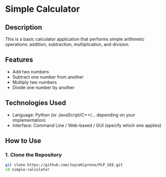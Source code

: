 # Simple Calculator

## Description
This is a basic calculator application that performs simple arithmetic operations: addition, subtraction, multiplication, and division.

## Features
- Add two numbers
- Subtract one number from another
- Multiply two numbers
- Divide one number by another

## Technologies Used
- Language: Python (or JavaScript/C++/... depending on your implementation)
- Interface: Command Line / Web-based / GUI (specify which one applies)

## How to Use

### 1. Clone the Repository
```bash
git clone https://github.com/JoyceKiprono/PLP_SEE.git
cd simple-calculator
